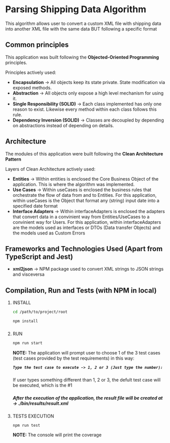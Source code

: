 # Parsing Shipping Data Algorithm

This algorithm allows user to convert a custom XML file with shipping data into another XML file with the same data BUT following a specific format

## Common principles

This application was built following the **Objected-Oriented Programming** principles.

Principles actively used:
- **Encapsulation** -> All objects keep its state private. State modification via exposed methods.
- **Abstraction** -> All objects only expose a high level mechanism for using it.
- **Single Responsibility (SOLID)** -> Each class implemented has only one reason to exist. Likewise every method within each class follows this rule.
- **Dependency Inversion (SOLID)** -> Classes are decoupled by depending on abstractions instead of depending on details.

## Architecture

The modules of this application were built following the **Clean Architecture Pattern**

Layers of Clean Architecture actively used:
- **Entities** -> Within entities is enclosed the Core Business Object of the application. This is where the algorithm was implemented.
- **Use Cases** ->  Within useCases is enclosed the business rules that orchestrate the flow of data from and to Entities. For this application, within useCases is the Object that format any (string) input date into a specified date format
- **Interface Adapters** ->  Within interfaceAdapters is enclosed the adapters that convert data in a convinient way from Entities/UseCases to a convinient way for Users. For this application, within interfaceAdapters are the models used as interfaces or DTOs (Data transfer Objects) and the models used as Custom Errors

## Frameworks and Technologies Used (Apart from TypeScript and Jest)

- **xml2json** -> NPM package used to convert XML strings to JSON strings and visceversa

## Compilation, Run and Tests (with NPM in local)

1. INSTALL

	```bash
	cd /path/to/project/root

	npm install
	```
  ###

2. RUN

	```bash
	npm run start
	```
	**NOTE:** The application will prompt user to choose 1 of the 3 test cases (test cases provided by the test requirements) in this way:


    ***```Type the test case to execute -> 1, 2 or 3 (Just type the number):```***
  
    ###

    If user types something different than 1, 2 or 3, the defult test case will be executed, which is the #1
    
    ###

    ***After the execution of the application, the result file will be created at -> ./bin/results/result.xml***

###

3. TESTS EXECUTION
	```bash
	npm run test
	```
    **NOTE:** The console will print the coverage
		